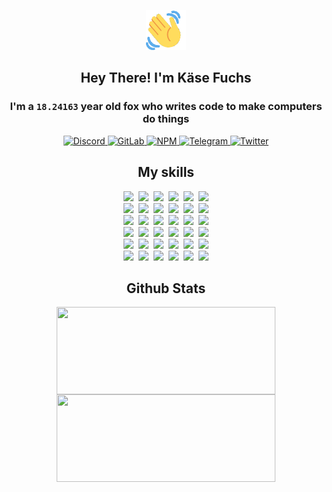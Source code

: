 <div><p align=center><img src=./resources/images/wave.gif width=64px height=64px></p><h2 align=center>Hey There! I'm Käse Fuchs</h2><h3 align=center>I'm a <code>18.24163</code> year old fox who writes code to make computers do things</h3><p align=center><a href=https://discord.com/users/507526681125322772><img alt=Discord src="https://img.shields.io/badge/Discord-5865F2?logo=discord&logoColor=white&style=flat-square#7efd83f648b7a3aa5b55c939dc80a4c5"> </a><a href=https://gitlab.com/kasefuchs><img alt=GitLab src="https://img.shields.io/badge/GitLab-330F63?logo=gitlab&logoColor=white&style=flat-square#7efd83f648b7a3aa5b55c939dc80a4c5"> </a><a href=https://npmjs.com/~kasefuchs><img alt=NPM src="https://img.shields.io/badge/NPM-CB3837?logo=npm&logoColor=white&style=flat-square#7efd83f648b7a3aa5b55c939dc80a4c5"> </a><a href=https://t.me/kasefuchs><img alt=Telegram src="https://img.shields.io/badge/Telegram-2CA5E0?logo=telegram&logoColor=white&style=flat-square#7efd83f648b7a3aa5b55c939dc80a4c5"> </a><a href=https://twitter.com/kasefuchs><img alt=Twitter src="https://img.shields.io/badge/Twitter-1DA1F2?logo=twitter&logoColor=white&style=flat-square#7efd83f648b7a3aa5b55c939dc80a4c5"></a></p><h2 align=center>My skills</h2><p align=center><a href=https://aws.amazon.com/ ><picture><source srcset="https://skillicons.dev/icons?i=aws&theme=dark#7efd83f648b7a3aa5b55c939dc80a4c5" media="(prefers-color-scheme: dark)"><source srcset="https://skillicons.dev/icons?i=aws&theme=light#7efd83f648b7a3aa5b55c939dc80a4c5" media="(prefers-color-scheme: light), (prefers-color-scheme: no-preference)"><img src="https://skillicons.dev/icons?i=aws&theme=light#7efd83f648b7a3aa5b55c939dc80a4c5"></picture></a>&nbsp;&nbsp;<a href=https://en.wikipedia.org/wiki/Bash_(Unix_shell)><picture><source srcset="https://skillicons.dev/icons?i=bash&theme=dark#7efd83f648b7a3aa5b55c939dc80a4c5" media="(prefers-color-scheme: dark)"><source srcset="https://skillicons.dev/icons?i=bash&theme=light#7efd83f648b7a3aa5b55c939dc80a4c5" media="(prefers-color-scheme: light), (prefers-color-scheme: no-preference)"><img src="https://skillicons.dev/icons?i=bash&theme=light#7efd83f648b7a3aa5b55c939dc80a4c5"></picture></a>&nbsp;&nbsp;<a href=https://discord.com/developers/docs><picture><source srcset="https://skillicons.dev/icons?i=bots&theme=dark#7efd83f648b7a3aa5b55c939dc80a4c5" media="(prefers-color-scheme: dark)"><source srcset="https://skillicons.dev/icons?i=bots&theme=light#7efd83f648b7a3aa5b55c939dc80a4c5" media="(prefers-color-scheme: light), (prefers-color-scheme: no-preference)"><img src="https://skillicons.dev/icons?i=bots&theme=light#7efd83f648b7a3aa5b55c939dc80a4c5"></picture></a>&nbsp;&nbsp;<a href=https://www.cloudflare.com/ ><picture><source srcset="https://skillicons.dev/icons?i=cloudflare&theme=dark#7efd83f648b7a3aa5b55c939dc80a4c5" media="(prefers-color-scheme: dark)"><source srcset="https://skillicons.dev/icons?i=cloudflare&theme=light#7efd83f648b7a3aa5b55c939dc80a4c5" media="(prefers-color-scheme: light), (prefers-color-scheme: no-preference)"><img src="https://skillicons.dev/icons?i=cloudflare&theme=light#7efd83f648b7a3aa5b55c939dc80a4c5"></picture></a>&nbsp;&nbsp;<a href=https://en.wikipedia.org/wiki/CSS><picture><source srcset="https://skillicons.dev/icons?i=css&theme=dark#7efd83f648b7a3aa5b55c939dc80a4c5" media="(prefers-color-scheme: dark)"><source srcset="https://skillicons.dev/icons?i=css&theme=light#7efd83f648b7a3aa5b55c939dc80a4c5" media="(prefers-color-scheme: light), (prefers-color-scheme: no-preference)"><img src="https://skillicons.dev/icons?i=css&theme=light#7efd83f648b7a3aa5b55c939dc80a4c5"></picture></a>&nbsp;&nbsp;<a href=https://www.docker.com/ ><picture><source srcset="https://skillicons.dev/icons?i=docker&theme=dark#7efd83f648b7a3aa5b55c939dc80a4c5" media="(prefers-color-scheme: dark)"><source srcset="https://skillicons.dev/icons?i=docker&theme=light#7efd83f648b7a3aa5b55c939dc80a4c5" media="(prefers-color-scheme: light), (prefers-color-scheme: no-preference)"><img src="https://skillicons.dev/icons?i=docker&theme=light#7efd83f648b7a3aa5b55c939dc80a4c5"></picture></a><br><a href=https://www.electronjs.org/ ><picture><source srcset="https://skillicons.dev/icons?i=electron&theme=dark#7efd83f648b7a3aa5b55c939dc80a4c5" media="(prefers-color-scheme: dark)"><source srcset="https://skillicons.dev/icons?i=electron&theme=light#7efd83f648b7a3aa5b55c939dc80a4c5" media="(prefers-color-scheme: light), (prefers-color-scheme: no-preference)"><img src="https://skillicons.dev/icons?i=electron&theme=light#7efd83f648b7a3aa5b55c939dc80a4c5"></picture></a>&nbsp;&nbsp;<a href=https://expressjs.com/ ><picture><source srcset="https://skillicons.dev/icons?i=express&theme=dark#7efd83f648b7a3aa5b55c939dc80a4c5" media="(prefers-color-scheme: dark)"><source srcset="https://skillicons.dev/icons?i=express&theme=light#7efd83f648b7a3aa5b55c939dc80a4c5" media="(prefers-color-scheme: light), (prefers-color-scheme: no-preference)"><img src="https://skillicons.dev/icons?i=express&theme=light#7efd83f648b7a3aa5b55c939dc80a4c5"></picture></a>&nbsp;&nbsp;<a href=https://www.figma.com/ ><picture><source srcset="https://skillicons.dev/icons?i=figma&theme=dark#7efd83f648b7a3aa5b55c939dc80a4c5" media="(prefers-color-scheme: dark)"><source srcset="https://skillicons.dev/icons?i=figma&theme=light#7efd83f648b7a3aa5b55c939dc80a4c5" media="(prefers-color-scheme: light), (prefers-color-scheme: no-preference)"><img src="https://skillicons.dev/icons?i=figma&theme=light#7efd83f648b7a3aa5b55c939dc80a4c5"></picture></a>&nbsp;&nbsp;<a href=https://firebase.google.com/ ><picture><source srcset="https://skillicons.dev/icons?i=firebase&theme=dark#7efd83f648b7a3aa5b55c939dc80a4c5" media="(prefers-color-scheme: dark)"><source srcset="https://skillicons.dev/icons?i=firebase&theme=light#7efd83f648b7a3aa5b55c939dc80a4c5" media="(prefers-color-scheme: light), (prefers-color-scheme: no-preference)"><img src="https://skillicons.dev/icons?i=firebase&theme=light#7efd83f648b7a3aa5b55c939dc80a4c5"></picture></a>&nbsp;&nbsp;<a href=https://flask.palletsprojects.com/ ><picture><source srcset="https://skillicons.dev/icons?i=flask&theme=dark#7efd83f648b7a3aa5b55c939dc80a4c5" media="(prefers-color-scheme: dark)"><source srcset="https://skillicons.dev/icons?i=flask&theme=light#7efd83f648b7a3aa5b55c939dc80a4c5" media="(prefers-color-scheme: light), (prefers-color-scheme: no-preference)"><img src="https://skillicons.dev/icons?i=flask&theme=light#7efd83f648b7a3aa5b55c939dc80a4c5"></picture></a>&nbsp;&nbsp;<a href=https://cloud.google.com/ ><picture><source srcset="https://skillicons.dev/icons?i=gcp&theme=dark#7efd83f648b7a3aa5b55c939dc80a4c5" media="(prefers-color-scheme: dark)"><source srcset="https://skillicons.dev/icons?i=gcp&theme=light#7efd83f648b7a3aa5b55c939dc80a4c5" media="(prefers-color-scheme: light), (prefers-color-scheme: no-preference)"><img src="https://skillicons.dev/icons?i=gcp&theme=light#7efd83f648b7a3aa5b55c939dc80a4c5"></picture></a><br><a href=https://git-scm.com/ ><picture><source srcset="https://skillicons.dev/icons?i=git&theme=dark#7efd83f648b7a3aa5b55c939dc80a4c5" media="(prefers-color-scheme: dark)"><source srcset="https://skillicons.dev/icons?i=git&theme=light#7efd83f648b7a3aa5b55c939dc80a4c5" media="(prefers-color-scheme: light), (prefers-color-scheme: no-preference)"><img src="https://skillicons.dev/icons?i=git&theme=light#7efd83f648b7a3aa5b55c939dc80a4c5"></picture></a>&nbsp;&nbsp;<a href=https://github.com/ ><picture><source srcset="https://skillicons.dev/icons?i=github&theme=dark#7efd83f648b7a3aa5b55c939dc80a4c5" media="(prefers-color-scheme: dark)"><source srcset="https://skillicons.dev/icons?i=github&theme=light#7efd83f648b7a3aa5b55c939dc80a4c5" media="(prefers-color-scheme: light), (prefers-color-scheme: no-preference)"><img src="https://skillicons.dev/icons?i=github&theme=light#7efd83f648b7a3aa5b55c939dc80a4c5"></picture></a>&nbsp;&nbsp;<a href=https://gitlab.com/ ><picture><source srcset="https://skillicons.dev/icons?i=gitlab&theme=dark#7efd83f648b7a3aa5b55c939dc80a4c5" media="(prefers-color-scheme: dark)"><source srcset="https://skillicons.dev/icons?i=gitlab&theme=light#7efd83f648b7a3aa5b55c939dc80a4c5" media="(prefers-color-scheme: light), (prefers-color-scheme: no-preference)"><img src="https://skillicons.dev/icons?i=gitlab&theme=light#7efd83f648b7a3aa5b55c939dc80a4c5"></picture></a>&nbsp;&nbsp;<a href=https://www.heroku.com/ ><picture><source srcset="https://skillicons.dev/icons?i=heroku&theme=dark#7efd83f648b7a3aa5b55c939dc80a4c5" media="(prefers-color-scheme: dark)"><source srcset="https://skillicons.dev/icons?i=heroku&theme=light#7efd83f648b7a3aa5b55c939dc80a4c5" media="(prefers-color-scheme: light), (prefers-color-scheme: no-preference)"><img src="https://skillicons.dev/icons?i=heroku&theme=light#7efd83f648b7a3aa5b55c939dc80a4c5"></picture></a>&nbsp;&nbsp;<a href=https://en.wikipedia.org/wiki/HTML><picture><source srcset="https://skillicons.dev/icons?i=html&theme=dark#7efd83f648b7a3aa5b55c939dc80a4c5" media="(prefers-color-scheme: dark)"><source srcset="https://skillicons.dev/icons?i=html&theme=light#7efd83f648b7a3aa5b55c939dc80a4c5" media="(prefers-color-scheme: light), (prefers-color-scheme: no-preference)"><img src="https://skillicons.dev/icons?i=html&theme=light#7efd83f648b7a3aa5b55c939dc80a4c5"></picture></a>&nbsp;&nbsp;<a href=https://en.wikipedia.org/wiki/JavaScript><picture><source srcset="https://skillicons.dev/icons?i=js&theme=dark#7efd83f648b7a3aa5b55c939dc80a4c5" media="(prefers-color-scheme: dark)"><source srcset="https://skillicons.dev/icons?i=js&theme=light#7efd83f648b7a3aa5b55c939dc80a4c5" media="(prefers-color-scheme: light), (prefers-color-scheme: no-preference)"><img src="https://skillicons.dev/icons?i=js&theme=light#7efd83f648b7a3aa5b55c939dc80a4c5"></picture></a><br><a href=https://en.wikipedia.org/wiki/Linux><picture><source srcset="https://skillicons.dev/icons?i=linux&theme=dark#7efd83f648b7a3aa5b55c939dc80a4c5" media="(prefers-color-scheme: dark)"><source srcset="https://skillicons.dev/icons?i=linux&theme=light#7efd83f648b7a3aa5b55c939dc80a4c5" media="(prefers-color-scheme: light), (prefers-color-scheme: no-preference)"><img src="https://skillicons.dev/icons?i=linux&theme=light#7efd83f648b7a3aa5b55c939dc80a4c5"></picture></a>&nbsp;&nbsp;<a href=https://mui.com/ ><picture><source srcset="https://skillicons.dev/icons?i=materialui&theme=dark#7efd83f648b7a3aa5b55c939dc80a4c5" media="(prefers-color-scheme: dark)"><source srcset="https://skillicons.dev/icons?i=materialui&theme=light#7efd83f648b7a3aa5b55c939dc80a4c5" media="(prefers-color-scheme: light), (prefers-color-scheme: no-preference)"><img src="https://skillicons.dev/icons?i=materialui&theme=light#7efd83f648b7a3aa5b55c939dc80a4c5"></picture></a>&nbsp;&nbsp;<a href=https://en.wikipedia.org/wiki/Markdown><picture><source srcset="https://skillicons.dev/icons?i=md&theme=dark#7efd83f648b7a3aa5b55c939dc80a4c5" media="(prefers-color-scheme: dark)"><source srcset="https://skillicons.dev/icons?i=md&theme=light#7efd83f648b7a3aa5b55c939dc80a4c5" media="(prefers-color-scheme: light), (prefers-color-scheme: no-preference)"><img src="https://skillicons.dev/icons?i=md&theme=light#7efd83f648b7a3aa5b55c939dc80a4c5"></picture></a>&nbsp;&nbsp;<a href=https://www.mongodb.com/ ><picture><source srcset="https://skillicons.dev/icons?i=mongodb&theme=dark#7efd83f648b7a3aa5b55c939dc80a4c5" media="(prefers-color-scheme: dark)"><source srcset="https://skillicons.dev/icons?i=mongodb&theme=light#7efd83f648b7a3aa5b55c939dc80a4c5" media="(prefers-color-scheme: light), (prefers-color-scheme: no-preference)"><img src="https://skillicons.dev/icons?i=mongodb&theme=light#7efd83f648b7a3aa5b55c939dc80a4c5"></picture></a>&nbsp;&nbsp;<a href=https://www.mysql.com/ ><picture><source srcset="https://skillicons.dev/icons?i=mysql&theme=dark#7efd83f648b7a3aa5b55c939dc80a4c5" media="(prefers-color-scheme: dark)"><source srcset="https://skillicons.dev/icons?i=mysql&theme=light#7efd83f648b7a3aa5b55c939dc80a4c5" media="(prefers-color-scheme: light), (prefers-color-scheme: no-preference)"><img src="https://skillicons.dev/icons?i=mysql&theme=light#7efd83f648b7a3aa5b55c939dc80a4c5"></picture></a>&nbsp;&nbsp;<a href=https://nextjs.org/ ><picture><source srcset="https://skillicons.dev/icons?i=nextjs&theme=dark#7efd83f648b7a3aa5b55c939dc80a4c5" media="(prefers-color-scheme: dark)"><source srcset="https://skillicons.dev/icons?i=nextjs&theme=light#7efd83f648b7a3aa5b55c939dc80a4c5" media="(prefers-color-scheme: light), (prefers-color-scheme: no-preference)"><img src="https://skillicons.dev/icons?i=nextjs&theme=light#7efd83f648b7a3aa5b55c939dc80a4c5"></picture></a><br><a href=https://nodejs.org/en/ ><picture><source srcset="https://skillicons.dev/icons?i=nodejs&theme=dark#7efd83f648b7a3aa5b55c939dc80a4c5" media="(prefers-color-scheme: dark)"><source srcset="https://skillicons.dev/icons?i=nodejs&theme=light#7efd83f648b7a3aa5b55c939dc80a4c5" media="(prefers-color-scheme: light), (prefers-color-scheme: no-preference)"><img src="https://skillicons.dev/icons?i=nodejs&theme=light#7efd83f648b7a3aa5b55c939dc80a4c5"></picture></a>&nbsp;&nbsp;<a href=https://www.postgresql.org/ ><picture><source srcset="https://skillicons.dev/icons?i=postgres&theme=dark#7efd83f648b7a3aa5b55c939dc80a4c5" media="(prefers-color-scheme: dark)"><source srcset="https://skillicons.dev/icons?i=postgres&theme=light#7efd83f648b7a3aa5b55c939dc80a4c5" media="(prefers-color-scheme: light), (prefers-color-scheme: no-preference)"><img src="https://skillicons.dev/icons?i=postgres&theme=light#7efd83f648b7a3aa5b55c939dc80a4c5"></picture></a>&nbsp;&nbsp;<a href=https://learn.microsoft.com/en-us/powershell/ ><picture><source srcset="https://skillicons.dev/icons?i=powershell&theme=dark#7efd83f648b7a3aa5b55c939dc80a4c5" media="(prefers-color-scheme: dark)"><source srcset="https://skillicons.dev/icons?i=powershell&theme=light#7efd83f648b7a3aa5b55c939dc80a4c5" media="(prefers-color-scheme: light), (prefers-color-scheme: no-preference)"><img src="https://skillicons.dev/icons?i=powershell&theme=light#7efd83f648b7a3aa5b55c939dc80a4c5"></picture></a>&nbsp;&nbsp;<a href=https://www.python.org/ ><picture><source srcset="https://skillicons.dev/icons?i=py&theme=dark#7efd83f648b7a3aa5b55c939dc80a4c5" media="(prefers-color-scheme: dark)"><source srcset="https://skillicons.dev/icons?i=py&theme=light#7efd83f648b7a3aa5b55c939dc80a4c5" media="(prefers-color-scheme: light), (prefers-color-scheme: no-preference)"><img src="https://skillicons.dev/icons?i=py&theme=light#7efd83f648b7a3aa5b55c939dc80a4c5"></picture></a>&nbsp;&nbsp;<a href=https://www.raspberrypi.org/ ><picture><source srcset="https://skillicons.dev/icons?i=raspberrypi&theme=dark#7efd83f648b7a3aa5b55c939dc80a4c5" media="(prefers-color-scheme: dark)"><source srcset="https://skillicons.dev/icons?i=raspberrypi&theme=light#7efd83f648b7a3aa5b55c939dc80a4c5" media="(prefers-color-scheme: light), (prefers-color-scheme: no-preference)"><img src="https://skillicons.dev/icons?i=raspberrypi&theme=light#7efd83f648b7a3aa5b55c939dc80a4c5"></picture></a>&nbsp;&nbsp;<a href=https://reactjs.org/ ><picture><source srcset="https://skillicons.dev/icons?i=react&theme=dark#7efd83f648b7a3aa5b55c939dc80a4c5" media="(prefers-color-scheme: dark)"><source srcset="https://skillicons.dev/icons?i=react&theme=light#7efd83f648b7a3aa5b55c939dc80a4c5" media="(prefers-color-scheme: light), (prefers-color-scheme: no-preference)"><img src="https://skillicons.dev/icons?i=react&theme=light#7efd83f648b7a3aa5b55c939dc80a4c5"></picture></a><br><a href=https://redux.js.org/ ><picture><source srcset="https://skillicons.dev/icons?i=redux&theme=dark#7efd83f648b7a3aa5b55c939dc80a4c5" media="(prefers-color-scheme: dark)"><source srcset="https://skillicons.dev/icons?i=redux&theme=light#7efd83f648b7a3aa5b55c939dc80a4c5" media="(prefers-color-scheme: light), (prefers-color-scheme: no-preference)"><img src="https://skillicons.dev/icons?i=redux&theme=light#7efd83f648b7a3aa5b55c939dc80a4c5"></picture></a>&nbsp;&nbsp;<a href=https://en.wikipedia.org/wiki/Regular_expression><picture><source srcset="https://skillicons.dev/icons?i=regex&theme=dark#7efd83f648b7a3aa5b55c939dc80a4c5" media="(prefers-color-scheme: dark)"><source srcset="https://skillicons.dev/icons?i=regex&theme=light#7efd83f648b7a3aa5b55c939dc80a4c5" media="(prefers-color-scheme: light), (prefers-color-scheme: no-preference)"><img src="https://skillicons.dev/icons?i=regex&theme=light#7efd83f648b7a3aa5b55c939dc80a4c5"></picture></a>&nbsp;&nbsp;<a href=https://en.wikipedia.org/wiki/Sass_(stylesheet_language)><picture><source srcset="https://skillicons.dev/icons?i=sass&theme=dark#7efd83f648b7a3aa5b55c939dc80a4c5" media="(prefers-color-scheme: dark)"><source srcset="https://skillicons.dev/icons?i=sass&theme=light#7efd83f648b7a3aa5b55c939dc80a4c5" media="(prefers-color-scheme: light), (prefers-color-scheme: no-preference)"><img src="https://skillicons.dev/icons?i=sass&theme=light#7efd83f648b7a3aa5b55c939dc80a4c5"></picture></a>&nbsp;&nbsp;<a href=https://www.typescriptlang.org/ ><picture><source srcset="https://skillicons.dev/icons?i=ts&theme=dark#7efd83f648b7a3aa5b55c939dc80a4c5" media="(prefers-color-scheme: dark)"><source srcset="https://skillicons.dev/icons?i=ts&theme=light#7efd83f648b7a3aa5b55c939dc80a4c5" media="(prefers-color-scheme: light), (prefers-color-scheme: no-preference)"><img src="https://skillicons.dev/icons?i=ts&theme=light#7efd83f648b7a3aa5b55c939dc80a4c5"></picture></a>&nbsp;&nbsp;<a href=https://unity.com/ ><picture><source srcset="https://skillicons.dev/icons?i=unity&theme=dark#7efd83f648b7a3aa5b55c939dc80a4c5" media="(prefers-color-scheme: dark)"><source srcset="https://skillicons.dev/icons?i=unity&theme=light#7efd83f648b7a3aa5b55c939dc80a4c5" media="(prefers-color-scheme: light), (prefers-color-scheme: no-preference)"><img src="https://skillicons.dev/icons?i=unity&theme=light#7efd83f648b7a3aa5b55c939dc80a4c5"></picture></a>&nbsp;&nbsp;<a href=https://workers.cloudflare.com/ ><picture><source srcset="https://skillicons.dev/icons?i=workers&theme=dark#7efd83f648b7a3aa5b55c939dc80a4c5" media="(prefers-color-scheme: dark)"><source srcset="https://skillicons.dev/icons?i=workers&theme=light#7efd83f648b7a3aa5b55c939dc80a4c5" media="(prefers-color-scheme: light), (prefers-color-scheme: no-preference)"><img src="https://skillicons.dev/icons?i=workers&theme=light#7efd83f648b7a3aa5b55c939dc80a4c5"></picture></a><br></p><h2 align=center>Github Stats</h2><p align=center><picture><source srcset="https://github-readme-stats-kasefuchs.vercel.app/api/?count_private=true&hide_border=true&hide_rank=true&line_height=20&hide_title=true&username=Kasefuchs&theme=dark#7efd83f648b7a3aa5b55c939dc80a4c5" media="(prefers-color-scheme: dark)"><source srcset="https://github-readme-stats-kasefuchs.vercel.app/api/?count_private=true&hide_border=true&hide_rank=true&line_height=20&hide_title=true&username=Kasefuchs&theme=light#7efd83f648b7a3aa5b55c939dc80a4c5" media="(prefers-color-scheme: light), (prefers-color-scheme: no-preference)"><img align=middle width=350 height=140 src="https://github-readme-stats-kasefuchs.vercel.app/api/?count_private=true&hide_border=true&hide_rank=true&line_height=20&hide_title=true&username=Kasefuchs&theme=light#7efd83f648b7a3aa5b55c939dc80a4c5"></picture><picture><source srcset="https://github-readme-stats-kasefuchs.vercel.app/api/top-langs/?count_private=true&hide_border=true&layout=compact&username=Kasefuchs&theme=dark#7efd83f648b7a3aa5b55c939dc80a4c5" media="(prefers-color-scheme: dark)"><source srcset="https://github-readme-stats-kasefuchs.vercel.app/api/top-langs/?count_private=true&hide_border=true&layout=compact&username=Kasefuchs&theme=light#7efd83f648b7a3aa5b55c939dc80a4c5" media="(prefers-color-scheme: light), (prefers-color-scheme: no-preference)"><img align=middle width=350 height=140 src="https://github-readme-stats-kasefuchs.vercel.app/api/top-langs/?count_private=true&hide_border=true&layout=compact&username=Kasefuchs&theme=light#7efd83f648b7a3aa5b55c939dc80a4c5"></picture></p><img src="https://hit.yhype.me/github/profile?user_id=64592097#7efd83f648b7a3aa5b55c939dc80a4c5" alt=""></div>